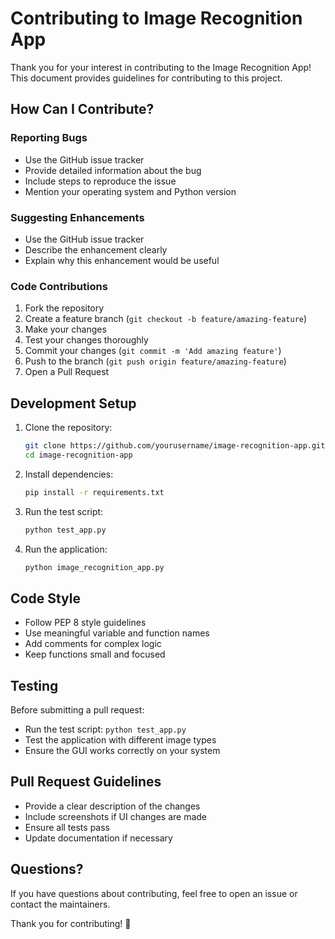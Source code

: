 # Contributing to Image Recognition App

Thank you for your interest in contributing to the Image Recognition App! This document provides guidelines for contributing to this project.

## How Can I Contribute?

### Reporting Bugs
- Use the GitHub issue tracker
- Provide detailed information about the bug
- Include steps to reproduce the issue
- Mention your operating system and Python version

### Suggesting Enhancements
- Use the GitHub issue tracker
- Describe the enhancement clearly
- Explain why this enhancement would be useful

### Code Contributions
1. Fork the repository
2. Create a feature branch (`git checkout -b feature/amazing-feature`)
3. Make your changes
4. Test your changes thoroughly
5. Commit your changes (`git commit -m 'Add amazing feature'`)
6. Push to the branch (`git push origin feature/amazing-feature`)
7. Open a Pull Request

## Development Setup

1. Clone the repository:
   ```bash
   git clone https://github.com/yourusername/image-recognition-app.git
   cd image-recognition-app
   ```

2. Install dependencies:
   ```bash
   pip install -r requirements.txt
   ```

3. Run the test script:
   ```bash
   python test_app.py
   ```

4. Run the application:
   ```bash
   python image_recognition_app.py
   ```

## Code Style

- Follow PEP 8 style guidelines
- Use meaningful variable and function names
- Add comments for complex logic
- Keep functions small and focused

## Testing

Before submitting a pull request:
- Run the test script: `python test_app.py`
- Test the application with different image types
- Ensure the GUI works correctly on your system

## Pull Request Guidelines

- Provide a clear description of the changes
- Include screenshots if UI changes are made
- Ensure all tests pass
- Update documentation if necessary

## Questions?

If you have questions about contributing, feel free to open an issue or contact the maintainers.

Thank you for contributing! 🚀
